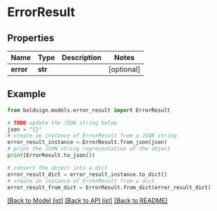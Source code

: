 # ErrorResult


## Properties

Name | Type | Description | Notes
------------ | ------------- | ------------- | -------------
**error** | **str** |  | [optional] 

## Example

```python
from boldsign.models.error_result import ErrorResult

# TODO update the JSON string below
json = "{}"
# create an instance of ErrorResult from a JSON string
error_result_instance = ErrorResult.from_json(json)
# print the JSON string representation of the object
print(ErrorResult.to_json())

# convert the object into a dict
error_result_dict = error_result_instance.to_dict()
# create an instance of ErrorResult from a dict
error_result_from_dict = ErrorResult.from_dict(error_result_dict)
```
[[Back to Model list]](../README.md#documentation-for-models) [[Back to API list]](../README.md#documentation-for-api-endpoints) [[Back to README]](../README.md)


